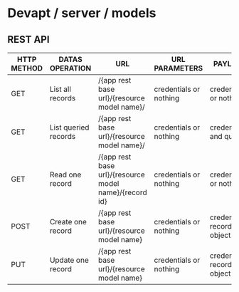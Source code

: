 Devapt / server / models
========================



REST API
------------------

HTTP METHOD|DATAS OPERATION|URL|URL PARAMETERS|PAYLOAD
------|------------|------------------------|--------|--------
GET|List all records|/{app rest base url}/{resource model name}/|credentials or nothing|credentials or nothing
GET|List queried records|/{app rest base url}/{resource model name}/|credentials or nothing|credentials? and query
GET|Read one record|/{app rest base url}/{resource model name}/{record id}|credentials or nothing|credentials or nothing
POST|Create one record|/{app rest base url}/{resource model name}|credentials or nothing|credentials? record plain object
PUT|Update one record|/{app rest base url}/{resource model name}|credentials or nothing|credentials? record plain object





